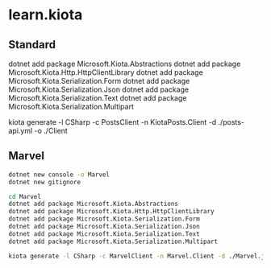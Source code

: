 # learn.kiota

## Standard

dotnet add package Microsoft.Kiota.Abstractions
dotnet add package Microsoft.Kiota.Http.HttpClientLibrary
dotnet add package Microsoft.Kiota.Serialization.Form
dotnet add package Microsoft.Kiota.Serialization.Json
dotnet add package Microsoft.Kiota.Serialization.Text
dotnet add package Microsoft.Kiota.Serialization.Multipart

kiota generate -l CSharp -c PostsClient -n KiotaPosts.Client -d ./posts-api.yml -o ./Client

## Marvel

```bash
dotnet new console -o Marvel
dotnet new gitignore
```

```bash
cd Marvel
dotnet add package Microsoft.Kiota.Abstractions
dotnet add package Microsoft.Kiota.Http.HttpClientLibrary
dotnet add package Microsoft.Kiota.Serialization.Form
dotnet add package Microsoft.Kiota.Serialization.Json
dotnet add package Microsoft.Kiota.Serialization.Text
dotnet add package Microsoft.Kiota.Serialization.Multipart
```

```bash
kiota generate -l CSharp -c MarvelClient -n Marvel.Client -d ./Marvel.json -o ./Client
```
